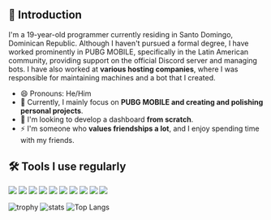 ## 👋 Introduction
I'm a 19-year-old programmer currently residing in Santo Domingo, Dominican Republic. Although I haven't pursued a formal degree, I have worked prominently in PUBG MOBILE, specifically in the Latin American community, providing support on the official Discord server and managing bots. I have also worked at **various hosting companies**, where I was responsible for maintaining machines and a bot that I created.

- 😄 Pronouns: He/Him
- 🔭 Currently, I mainly focus on **PUBG MOBILE and creating and polishing personal projects**.
- 🏢 I'm looking to develop a dashboard **from scratch**.
- ⚡ I'm someone who **values friendships a lot**, and I enjoy spending time with my friends.

## 🛠️ Tools I use regularly
<img src="https://img.shields.io/badge/Photoshop-31A8FF?logo=Adobe%20Photoshop&logoColor=white" /> <img src="https://img.shields.io/badge/Sony%20Vegas-0052CC?logo=Sony&logoColor=white" /> <img src="https://img.shields.io/badge/Illustrator-FF9A00?logo=Adobe%20Illustrator&logoColor=white" /> <img src="https://img.shields.io/badge/VS%20Code-007ACC?logo=Visual%20Studio%20Code&logoColor=white" /> <img src="https://img.shields.io/badge/JavaScript-F7DF1E?logo=JavaScript&logoColor=black" /> <img src="https://img.shields.io/badge/React-61DAFB?logo=React&logoColor=white" /> <img src="https://img.shields.io/badge/Next.js-000000?logo=Next.js&logoColor=white" /> <img src="https://img.shields.io/badge/CSS3-1572B6?logo=CSS3&logoColor=white" /> <img src="https://img.shields.io/badge/TypeScript-3178C6?logo=TypeScript&logoColor=white" /> <img src="https://img.shields.io/badge/PHP-777BB4?logo=PHP&logoColor=white" />

![trophy](https://github-profile-trophy.vercel.app/?username=RayGGuzman&theme=gruvbox)
![stats](https://github-readme-stats.vercel.app/api?username=RayGGuzman&show_icons=true&theme=radical) 
![Top Langs](https://github-readme-stats.vercel.app/api/top-langs/?username=RayGGuzman&layout=compact&show_icons=true&title_color=fff&icon_color=79ff97&text_color=9f9f9f&bg_color=151515)
